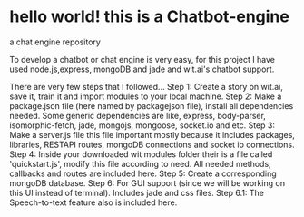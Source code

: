 # hello world! this is a Chatbot-engine
a chat engine repository

To develop a chatbot or chat engine is very easy, for this project I have used node.js,express, mongoDB and jade and 
wit.ai's chatbot support.

There are very few steps that I followed...
Step 1: Create a story on wit.ai, save it, train it and import modules to your local machine.
Step 2: Make a package.json file (here named by packagejson file), install all dependencies needed.
        Some generic dependencies are like, express, body-parser, isomorphic-fetch, jade, mongojs, mongoose, socket.io and etc.
Step 3: Make a server.js file
        this file important mostly because it includes packages, libraries, RESTAPI routes, mongoDB connections and socket io connections.
Step 4: Inside your downloaded wit modules folder their is a file called 'quickstart.js', modify this file according to need.
        All needed methods, callbacks and routes are included here.
Step 5: Create a corresponding mongoDB database.
Step 6: For GUI support (since we will be working on this UI instead of terminal).
        Includes jade and css files.
        Step 6.1: The Speech-to-text feature also is included here.
